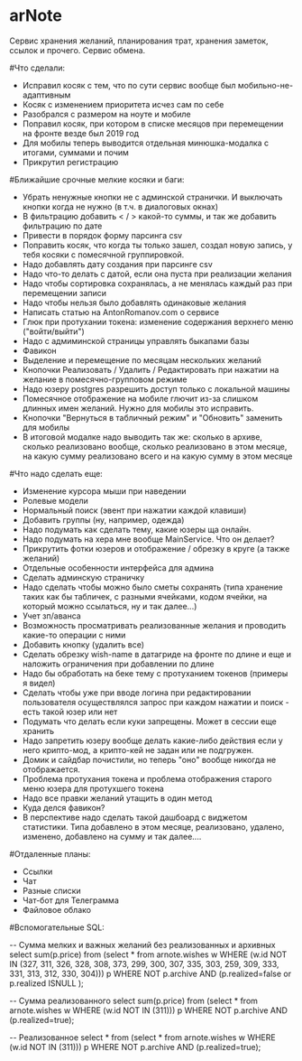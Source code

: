 
# arNote
Сервис хранения желаний, планирования трат, хранения заметок, ссылок и прочего. Сервис обмена.


#Что сделали:

* Исправил косяк с тем, что по сути сервис вообще был мобильно-не-адаптивным
* Косяк с изменением приоритета исчез сам по себе
* Разобрался с размером на ноуте и мобиле
* Поправил косяк, при котором в списке месяцов при перемещении на фронте везде был 2019 год
* Для мобилы теперь выводится отдельная минюшка-модалка с итогами, суммами и почим
* Прикрутил регистрацию

#Ближайшие срочные мелкие косяки и баги:

* Убрать ненужные кнопки не с админской странички. И выключать кнопки когда не нужно (в т.ч. в диалоговых окнах)
* В фильтрацию добавить < / > какой-то суммы, и так же добавить фильтрацию по дате
* Привести в порядок форму парсинга csv
* Поправить косяк, что когда ты только зашел, создал новую запись, у тебя косяки с помесячной группировкой.
* Надо добавлять дату создания при парсинге csv
* Надо что-то делать с датой, если она пуста при реализации желания
* Надо чтобы сортировка сохранялась, а не менялась каждый раз при перемещении записи
* Надо чтобы нельзя было добавлять одинаковые желания
* Написать статью на AntonRomanov.com о сервисе
* Глюк при протухании токена: изменение содержания верхнего меню ("войти/выйти")
* Надо с адмиминской страницы управлять  быкапами базы
* Фавикон
* Выделение и перемещение по месяцам нескольких желаний
* Кнопочки Реализовать / Удалить / Редактировать при нажатии на желание в помесячно-групповом режиме
* Надо юзеру postgres разрешить доступ только с локальной машины
* Помесячное отображение на мобиле глючит из-за слишком длинных имен желаний. Нужно для мобилы это исправить.
* Кнопочки "Вернуться в табличный режим" и "Обновить" заменить для мобилы
* В итоговой модалке надо выводить так же: сколько в архиве, сколько реализовано вообще, сколько реализовано в этом месяце, на какую сумму реализовано всего и на какую сумму в этом месяце


#Что надо сделать еще:

* Изменение курсора мыши при наведении
* Ролевые модели
* Нормальный поиск (эвент при нажатии каждой клавиши)
* Добавить группы (ну, например, одежда)
* Надо подумать как сделать тему, какие юзеры ща онлайн.
* Надо подумать на хера мне вообще MainService. Что он делает?
* Прикрутить фотки юзеров и отображение / обрезку в круге (а также желаний)
* Отдельные особенности интерфейса для админа
* Сделать админскую страничку
* Надо сделать чтобы можно было сметы сохранять (типа хранение таких как бы табличек, с разными ячейками, кодом ячейки, на который можно ссылаться, ну и так далее...)
* Учет зп/аванса
* Возможность просматривать реализованные желания и проводить какие-то операции с ними
* Добавить кнопку (удалить все)
* Сделать обрезку wish-name в датагриде на фронте по длине и еще и наложить ограничения при добавлении по длине
* Надо бы обработать на беке тему с протуханием токенов (примеры я видел)
* Сделать чтобы уже при вводе логина при редактировании пользователя осуществлялся запрос при каждом нажатии и поиск - есть такой юзер или нет
* Подумать что делать если куки запрещены. Может в сессии еще хранить
* Надо запретить юзеру вообще делать какие-либо действия если у него крипто-мод, а крипто-кей не задан или не подгружен.
* Домик и сайдбар почистили, но теперь "оно" вообще никогда не отображается.
* Проблема протухания токена и проблема отображения старого меню юзера для протухшего токена
* Надо все правки желаний утащить в один метод
* Куда делся фавикон?
* В перспективе надо сделать такой дашбоард с виджетом статистики. Типа добавлено в этом месяце, реализовано, удалено, изменено, добавлено на сумму и так далее....

#Отдаленные планы:

* Ссылки
* Чат
* Разные списки
* Чат-бот для Телеграмма
* Файловое облако



#Вспомогательные SQL:

-- Сумма мелких и важных желаний без реализованных и архивных
select sum(p.price) from (select * from
  arnote.wishes w WHERE
  (w.id NOT IN (327, 311, 326, 328, 308, 373, 299, 300, 307, 335, 303, 259, 309, 333, 331, 313, 312, 330, 304))) p
WHERE NOT p.archive AND (p.realized=false or p.realized ISNULL );


-- Сумма реализованного
select sum(p.price) from (select * from
  arnote.wishes w WHERE
  (w.id NOT IN (311))) p
WHERE NOT p.archive AND (p.realized=true);


-- Реализованное
select * from (select * from
  arnote.wishes w WHERE
  (w.id NOT IN (311))) p
WHERE NOT p.archive AND (p.realized=true);





 
